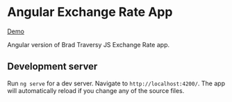# Angular Exchange Rate App

[Demo](https://radgra.github.io/ng-exchange-rate-traversy/)

Angular version of Brad Traversy JS Exchange Rate app. 

## Development server

Run `ng serve` for a dev server. Navigate to `http://localhost:4200/`. The app will automatically reload if you change any of the source files.
